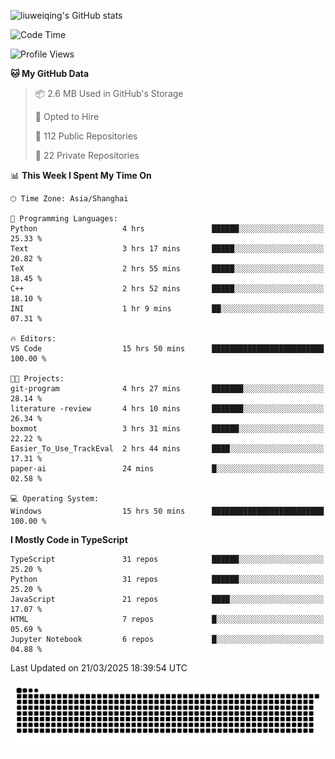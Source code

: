 ![liuweiqing's GitHub stats](https://github-readme-stats.vercel.app/api?username=14790897&show_icons=true&locale=cn&include_all_commits=true&count_private=true)

<!--START_SECTION:waka-->
![Code Time](http://img.shields.io/badge/Code%20Time-2%2C023%20hrs%2020%20mins-blue)

![Profile Views](http://img.shields.io/badge/Profile%20Views-28-blue)

**🐱 My GitHub Data** 

> 📦 2.6 MB Used in GitHub's Storage 
 > 
> 💼 Opted to Hire
 > 
> 📜 112 Public Repositories 
 > 
> 🔑 22 Private Repositories 
 > 
📊 **This Week I Spent My Time On** 

```text
🕑︎ Time Zone: Asia/Shanghai

💬 Programming Languages: 
Python                   4 hrs               ██████░░░░░░░░░░░░░░░░░░░   25.33 % 
Text                     3 hrs 17 mins       █████░░░░░░░░░░░░░░░░░░░░   20.82 % 
TeX                      2 hrs 55 mins       █████░░░░░░░░░░░░░░░░░░░░   18.45 % 
C++                      2 hrs 52 mins       █████░░░░░░░░░░░░░░░░░░░░   18.10 % 
INI                      1 hr 9 mins         ██░░░░░░░░░░░░░░░░░░░░░░░   07.31 % 

🔥 Editors: 
VS Code                  15 hrs 50 mins      █████████████████████████   100.00 % 

🐱‍💻 Projects: 
git-program              4 hrs 27 mins       ███████░░░░░░░░░░░░░░░░░░   28.14 % 
literature -review       4 hrs 10 mins       ███████░░░░░░░░░░░░░░░░░░   26.34 % 
boxmot                   3 hrs 31 mins       ██████░░░░░░░░░░░░░░░░░░░   22.22 % 
Easier_To_Use_TrackEval  2 hrs 44 mins       ████░░░░░░░░░░░░░░░░░░░░░   17.31 % 
paper-ai                 24 mins             █░░░░░░░░░░░░░░░░░░░░░░░░   02.58 % 

💻 Operating System: 
Windows                  15 hrs 50 mins      █████████████████████████   100.00 % 
```

**I Mostly Code in TypeScript** 

```text
TypeScript               31 repos            ██████░░░░░░░░░░░░░░░░░░░   25.20 % 
Python                   31 repos            ██████░░░░░░░░░░░░░░░░░░░   25.20 % 
JavaScript               21 repos            ████░░░░░░░░░░░░░░░░░░░░░   17.07 % 
HTML                     7 repos             █░░░░░░░░░░░░░░░░░░░░░░░░   05.69 % 
Jupyter Notebook         6 repos             █░░░░░░░░░░░░░░░░░░░░░░░░   04.88 % 
```




 Last Updated on 21/03/2025 18:39:54 UTC
<!--END_SECTION:waka-->

<picture>
  <source media="(prefers-color-scheme: dark)" srcset="https://raw.githubusercontent.com/14790897/14790897/output/github-contribution-grid-snake-dark.svg" />
  <source media="(prefers-color-scheme: light)" srcset="https://raw.githubusercontent.com/14790897/14790897/output/github-contribution-grid-snake.svg" />
  <img alt="github-snake" src="https://raw.githubusercontent.com/14790897/14790897/output/github-contribution-grid-snake.svg" />
</picture>
